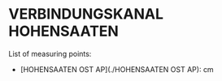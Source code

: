# VERBINDUNGSKANAL HOHENSAATEN

List of measuring points:

* [HOHENSAATEN OST AP](./HOHENSAATEN OST AP): <Value topic="rivers/pegel-online/VKH/HOHENSAATEN-OST-AP/measurementValue"/> cm
